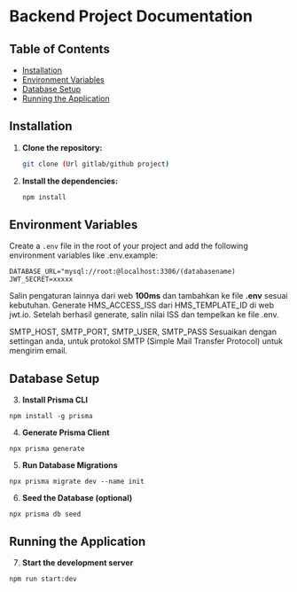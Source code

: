 # Backend Project Documentation

## Table of Contents
- [Installation](#installation)
- [Environment Variables](#environment-variables)
- [Database Setup](#database-setup)
- [Running the Application](#running-the-application)


## Installation

1. **Clone the repository:**
    ```sh
    git clone (Url gitlab/github project)
    ```

2. **Install the dependencies:**
    ```sh
    npm install
    ```

## Environment Variables

Create a `.env` file in the root of your project and add the following environment variables like .env.example:

```env
DATABASE_URL="mysql://root:@localhost:3306/(databasename)
JWT_SECRET=xxxxx
```
Salin pengaturan lainnya dari web **100ms** dan tambahkan ke file **.env** sesuai kebutuhan.
Generate HMS_ACCESS_ISS dari HMS_TEMPLATE_ID di web jwt.io.
Setelah berhasil generate, salin nilai ISS dan tempelkan ke file .env.

SMTP_HOST, SMTP_PORT, SMTP_USER, SMTP_PASS 
Sesuaikan dengan settingan anda, untuk protokol SMTP (Simple Mail Transfer Protocol) untuk mengirim email.

## Database Setup
3. **Install Prisma CLI**

```
npm install -g prisma
```

4. **Generate Prisma Client**
```
npx prisma generate
```

5. **Run Database Migrations**
```
npx prisma migrate dev --name init

```

6. **Seed the Database (optional)**

```
npx prisma db seed

``` 

## Running the Application

7. **Start the development server**
```
npm run start:dev
```
